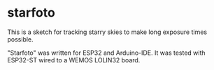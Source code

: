 # starfoto

This is a sketch for tracking starry skies to make long exposure times possible.

"Starfoto" was written for ESP32 and Arduino-IDE. It was tested with ESP32-ST wired to a WEMOS LOLIN32 board.





